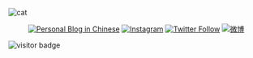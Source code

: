 ![cat](https://cjup.github.io/assets/catplay.gif)

<p align="center">
 <a href="https://huzizi.com"><img src="https://img.shields.io/website?color=34a853&label=Blog&style=for-the-badge&up_message=%F0%9F%93%9D&url=https%3A%2F%2Fhuzizi.com%2F" alt="Personal Blog in Chinese" /></a>
 <a href="https://github.com/heyrock" style="display:none;"><img src="https://img.shields.io/website?color=13c2c2&label=github&style=for-the-badge&up_message=%F0%9F%91%A8%E2%80%8D%F0%9F%92%BB&url=https%3A%2F%2Fgithub.com%2Fheyrock" alt="GitHub"></a>
 <a href="https://instagram.com/heyrock"><img src="https://img.shields.io/website?color=4285f4&label=Instagram&style=for-the-badge&up_message=%F0%9F%93%B8&url=https%3A%2F%2Fwww.instagram.com%2Fheyrock%2F" alt="Instagram" /></a>
 <a href="https://twitter.com/CJUpUp"><img src="https://img.shields.io/website?color=%23ea4335%20&label=twitter&style=for-the-badge&up_message=%F0%9F%90%A6&url=https%3A%2F%2Ftwitter.com%2Fcojis" alt="Twitter Follow" /></a>
 <a href="https://weibo.com/cojis"><img src="https://img.shields.io/website?color=fbbc05&label=Weibo&style=for-the-badge&up_message=%F0%9F%A7%A3&url=https%3A%2F%2Fweibo.com%2Fcojis" alt="微博" /></a>
</p>

![visitor badge](https://visitor-badge.laobi.icu/badge?page_id=heyrock.heyrock)


<!--
- 🔭 I’m currently working on ...
- 🌱 I’m currently learning ...
- 👯 I’m looking to collaborate on ...
- 🤔 I’m looking for help with ...
- 💬 Ask me about ...
- 📫 How to reach me: ...
- 😄 Pronouns: ...
- ⚡ Fun fact: ...
-->
